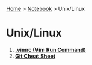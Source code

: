 <a href="../../">Home</a> > <a href="../notebook">Notebook</a> > Unix/Linux

# Unix/Linux



1. **<a href="./vimrc">.vimrc (Vim Run Command)</a>**
1. **<a href="./git-cheat-sheet">Git Cheat Sheet</a>**

